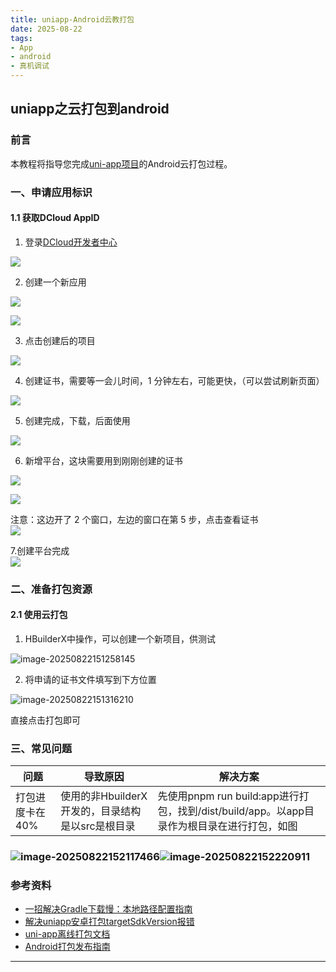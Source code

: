 ```yaml
---
title: uniapp-Android云教打包
date: 2025-08-22
tags:
- App
- android
- 真机调试
---
```

uniapp之云打包到android
---
### 前言

本教程将指导您完成[uni-app项目](https://so.csdn.net/so/search?q=uni-app%E9%A1%B9%E7%9B%AE&spm=1001.2101.3001.7020)的Android云打包过程。

### 一、申请应用标识

#### 1.1 获取DCloud AppID

1.  登录[DCloud开发者中心](https://dev.dcloud.net.cn/)

![](https://blog-pic-1338675647.cos.ap-nanjing.myqcloud.com/blog/202508221506365.png)

2.  创建一个新应用

![](https://blog-pic-1338675647.cos.ap-nanjing.myqcloud.com/blog/202508221506256.png)

![](https://blog-pic-1338675647.cos.ap-nanjing.myqcloud.com/blog/202508221506160.png)

3.  点击创建后的项目

![](https://blog-pic-1338675647.cos.ap-nanjing.myqcloud.com/blog/202508221506657.png)

4.  创建证书，需要等一会儿时间，1 分钟左右，可能更快，（可以尝试刷新页面）

![](https://blog-pic-1338675647.cos.ap-nanjing.myqcloud.com/blog/202508221506109.png)

5.  创建完成，下载，后面使用

![](https://blog-pic-1338675647.cos.ap-nanjing.myqcloud.com/blog/202508221506107.png)

6.  新增平台，这块需要用到刚刚创建的证书

![](https://blog-pic-1338675647.cos.ap-nanjing.myqcloud.com/blog/202508221506635.png)

![](https://blog-pic-1338675647.cos.ap-nanjing.myqcloud.com/blog/202508221507228.png)

注意：这边开了 2 个窗口，左边的窗口在第 5 步，点击查看证书  
![](https://blog-pic-1338675647.cos.ap-nanjing.myqcloud.com/blog/202508221507877.png)

7.创建平台完成  
![](https://blog-pic-1338675647.cos.ap-nanjing.myqcloud.com/blog/202508221507617.png)

### 二、准备打包资源

#### 2.1 使用云打包

1.  HBuilderX中操作，可以创建一个新项目，供测试

![image-20250822151258145](https://blog-pic-1338675647.cos.ap-nanjing.myqcloud.com/blog/202508221512356.png)

2.  将申请的证书文件填写到下方位置

![image-20250822151316210](https://blog-pic-1338675647.cos.ap-nanjing.myqcloud.com/blog/202508221513423.png)

直接点击打包即可

### 三、常见问题

| 问题            | 导致原因                                         | 解决方案                                                     |
| --------------- | ------------------------------------------------ | ------------------------------------------------------------ |
| 打包进度卡在40% | 使用的非HbuilderX开发的，目录结构是以src是根目录 | 先使用pnpm run build:app进行打包，找到/dist/build/app。以app目录作为根目录在进行打包，如图 |

### ![image-20250822152117466](https://blog-pic-1338675647.cos.ap-nanjing.myqcloud.com/blog/202508221521702.png)![image-20250822152220911](https://blog-pic-1338675647.cos.ap-nanjing.myqcloud.com/blog/202508221522990.png)

### 参考资料

- [一招解决Gradle下载慢：本地路径配置指南](https://blog.csdn.net/weixin_44297859/article/details/144844504?spm=1001.2014.3001.5501)
- [解决uniapp安卓打包targetSdkVersion报错](https://blog.csdn.net/weixin_44297859/article/details/144848152?spm=1001.2014.3001.5501)
- [uni-app离线打包文档](https://nativesupport.dcloud.net.cn/AppDocs/usesdk/android)
- [Android打包发布指南](https://developer.android.com/studio/publish)

---
